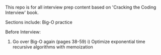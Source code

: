 This repo is for all interview prep content based on 'Cracking the Coding Interview' book.

Sections include: Big-O practice


Before Interview:
1) Go over Big-O again (pages 38-59)
i) Optimize exponential time recursive algorithms with memoization
